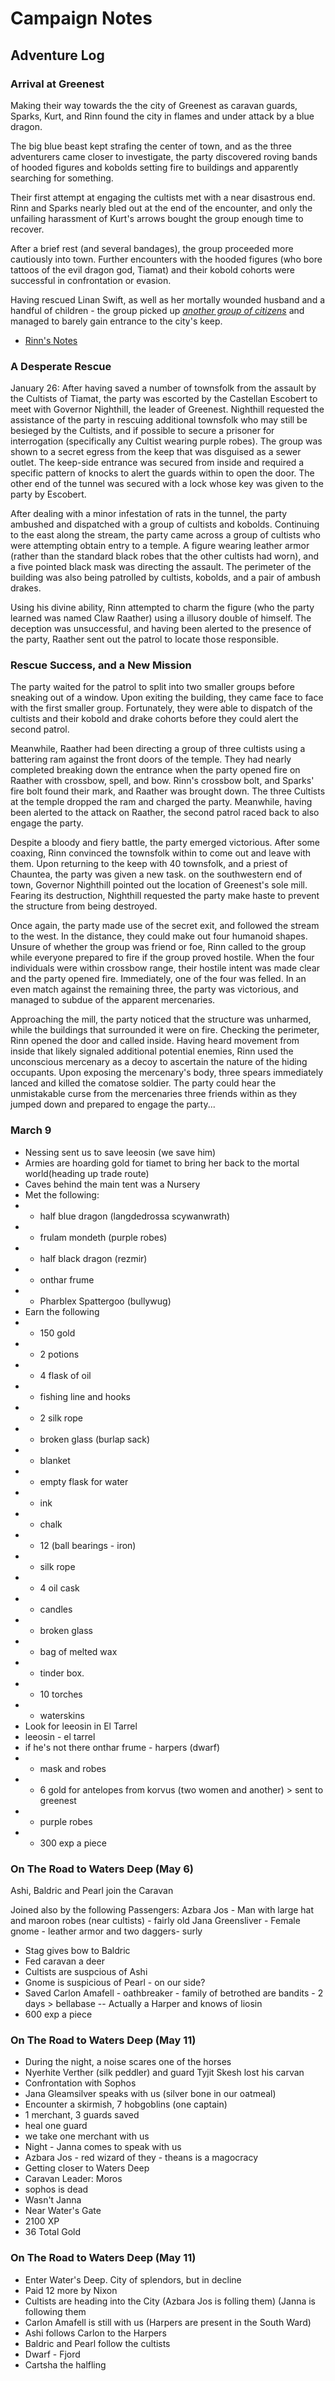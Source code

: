 # Campaign Notes

## Adventure Log

### Arrival at Greenest

Making their way towards the the city of Greenest as caravan guards, Sparks, Kurt, and Rinn found the city in flames and under attack by a blue dragon.

The big blue beast kept strafing the center of town, and as the three adventurers came closer to investigate, the party discovered roving bands of hooded figures and kobolds setting fire to buildings and apparently searching for something.

Their first attempt at engaging the cultists met with a near disastrous end.  Rinn and Sparks nearly bled out at the end of the encounter, and only the unfailing harassment of Kurt's arrows bought the group enough time to recover.

After a brief rest (and several bandages), the group proceeded more cautiously into town.  Further encounters with the hooded figures (who bore tattoos of the evil dragon god, Tiamat) and their kobold cohorts were successful in confrontation or evasion.

Having rescued Linan Swift, as well as her mortally wounded husband and a handful of children - the group picked up _[another group of citizens](rinn001)_ and managed to barely gain entrance to the city's keep.

* [Rinn's Notes](rinns-notes.md)

### A Desperate Rescue

January 26:  After having saved a number of townsfolk from the assault by the Cultists of Tiamat, the party was escorted by the Castellan Escobert to meet with Governor Nighthill, the leader of Greenest.  Nighthill requested the assistance of the party in rescuing additional townsfolk who may still be besieged by the Cultists, and if possible to secure a prisoner for interrogation (specifically any Cultist wearing purple robes).  The group was shown to a secret egress from the keep that was disguised as a sewer outlet.  The keep-side entrance was secured from inside and required a specific pattern of knocks to alert the guards within to open the door.  The other end of the tunnel was secured with a lock whose key was given to the party by Escobert.

After dealing with a minor infestation of rats in the tunnel, the party ambushed and dispatched with a group of cultists and kobolds.  Continuing to the east along the stream, the party came across a group of cultists who were attempting obtain entry to a temple.  A figure wearing leather armor (rather than the standard black robes that the other cultists had worn), and a five pointed black mask was directing the assault.  The perimeter of the building was also being patrolled by cultists, kobolds, and a pair of ambush drakes.

Using his divine ability, Rinn attempted to charm the figure (who the party learned was named Claw Raather) using a illusory double of himself.  The deception was unsuccessful, and having been alerted to the presence of the party, Raather sent out the patrol to locate those responsible.

### Rescue Success, and a New Mission

The party waited for the patrol to split into two smaller groups before sneaking out of a window.  Upon exiting the building, they came face to face with the first smaller group.  Fortunately, they were able to dispatch of the cultists and their kobold and drake cohorts before they could alert the second patrol.

Meanwhile, Raather had been directing a group of three cultists using a battering ram against the front doors of the temple.  They had nearly completed breaking down the entrance when the party opened fire on Raather with crossbow, spell, and bow.  Rinn's crossbow bolt, and Sparks' fire bolt found their mark, and Raather was brought down.  The three Cultists at the temple dropped the ram and charged the party.  Meanwhile, having been alerted to the attack on Raather, the second patrol raced back to also engage the party.

Despite a bloody and fiery battle, the party emerged victorious.  After some coaxing, Rinn convinced the townsfolk within to come out and leave with them.  Upon returning to the keep with 40 townsfolk, and a priest of Chauntea, the party was given a new task.  on the southwestern end of town, Governor Nighthill pointed out the location of Greenest's sole mill.  Fearing its destruction, Nighthill requested the party make haste to prevent the structure from being destroyed.

Once again, the party made use of the secret exit, and followed the stream to the west.  In the distance, they could make out four humanoid shapes.  Unsure of whether the group was friend or foe, Rinn called to the group while everyone prepared to fire if the group proved hostile.  When the four individuals were within crossbow range, their hostile intent was made clear and the party opened fire.  Immediately, one of the four was felled.  In an even match against the remaining three, the party was victorious, and managed to subdue of the apparent mercenaries.

Approaching the mill, the party noticed that the structure was unharmed, while the buildings that surrounded it were on fire.  Checking the perimeter, Rinn opened the door and called inside.  Having heard movement from inside that likely signaled additional potential enemies, Rinn used the unconscious mercenary as a decoy to ascertain the nature of the hiding occupants.  Upon exposing the mercenary's body, three spears immediately lanced and killed the comatose soldier.  The party could hear the unmistakable curse from the mercenaries three friends within as they jumped down and prepared to engage the party...

### March 9
- Nessing sent us to save leeosin (we save him)
- Armies are hoarding gold for tiamet to bring her back to the mortal world(heading up trade route)
- Caves behind the main tent was a Nursery
- Met the following:
- - half blue dragon (langdedrossa scywanwrath)
- - frulam mondeth (purple robes)
- - half black dragon (rezmir)
- - onthar frume
- - Pharblex Spattergoo (bullywug)
- Earn the following
- - 150 gold
- - 2 potions
- - 4 flask of oil
- - fishing line and hooks
- - 2 silk rope
- - broken glass (burlap sack)
- - blanket
- - empty flask for water
- - ink
- - chalk
- - 12 (ball bearings - iron)
- - silk rope
- - 4 oil cask
- - candles
- - broken glass
- - bag of melted wax
- - tinder box. 
- - 10 torches
- - waterskins
- Look for leeosin in El Tarrel
- leeosin - el tarrel
- if he's not there onthar frume - harpers (dwarf)
- - mask and robes
- - 6 gold for antelopes from korvus (two women and another) > sent to greenest 
- - purple robes
- - 300 exp a piece

### On The Road to Waters Deep (May 6)
Ashi, Baldric and Pearl join the Caravan 

Joined also by the following Passengers:
Azbara Jos - Man with large hat and maroon robes (near cultists) - fairly old
Jana Greensliver - Female gnome - leather armor and two daggers- surly

- Stag gives bow to Baldric
- Fed caravan a deer
- Cultists are suspcious of Ashi
- Gnome is suspicious of Pearl - on our side?
- Saved Carlon Amafell - oathbreaker - family of betrothed are bandits - 2 days > bellabase
-- Actually a Harper and knows of liosin
- 600 exp a piece

### On The Road to Waters Deep (May 11)
- During the night, a noise scares one of the horses
- Nyerhite Verther (silk peddler) and guard Tyjit Skesh lost his carvan
- Confrontation with Sophos
- Jana Gleamsilver speaks with us (silver bone in our oatmeal)
- Encounter a skirmish, 7 hobgoblins (one captain)
- 1 merchant, 3 guards saved
- heal one guard
- we take one merchant with us
- Night - Janna comes to speak with us
- Azbara Jos - red wizard of they - theans is a magocracy 
- Getting closer to Waters Deep
- Caravan Leader: Moros
- sophos is dead
- Wasn't Janna
- Near Water's Gate
- 2100 XP
- 36 Total Gold
 
### On The Road to Waters Deep (May 11)
- Enter Water's Deep. City of splendors, but in decline
- Paid 12 more by Nixon
- Cultists are heading into the City (Azbara Jos is folling them) (Janna is following them
- Carlon Amafell is still with us (Harpers are present in the South Ward)
- Ashi follows Carlon to the Harpers
- Baldric and Pearl follow the cultists
- Dwarf - Fjord
- Cartsha the halfling 

